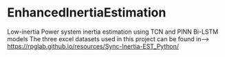 # EnhancedInertiaEstimation
Low-inertia Power system inertia estimation using TCN and PINN Bi-LSTM models
The three excel datasets used in this project can be found in-->
https://rpglab.github.io/resources/Sync-Inertia-EST_Python/
